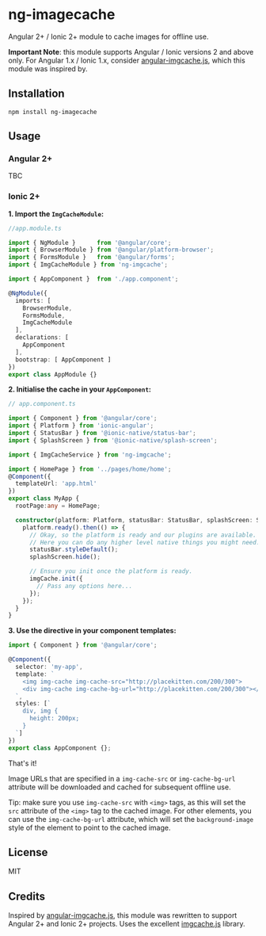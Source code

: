 # ng-imagecache

Angular 2+ / Ionic 2+ module to cache images for offline use.

**Important Note**: this module supports Angular / Ionic versions 2 and above only. For Angular 1.x / Ionic 1.x, consider [angular-imgcache.js](https://github.com/jBenes/angular-imgcache.js), which this module was inspired by.

## Installation

```
npm install ng-imagecache
```

## Usage

### Angular 2+

TBC

### Ionic 2+

**1. Import the `ImgCacheModule`:**

``` ts
//app.module.ts

import { NgModule }      from '@angular/core';
import { BrowserModule } from '@angular/platform-browser';
import { FormsModule }   from '@angular/forms';
import { ImgCacheModule } from 'ng-imgcache';

import { AppComponent }  from './app.component';

@NgModule({
  imports: [
    BrowserModule,
    FormsModule,
    ImgCacheModule
  ],
  declarations: [
    AppComponent
  ],
  bootstrap: [ AppComponent ]
})
export class AppModule {}
```

**2. Initialise the cache in your `AppComponent`:**

``` ts
// app.component.ts

import { Component } from '@angular/core';
import { Platform } from 'ionic-angular';
import { StatusBar } from '@ionic-native/status-bar';
import { SplashScreen } from '@ionic-native/splash-screen';

import { ImgCacheService } from 'ng-imgcache';

import { HomePage } from '../pages/home/home';
@Component({
  templateUrl: 'app.html'
})
export class MyApp {
  rootPage:any = HomePage;

  constructor(platform: Platform, statusBar: StatusBar, splashScreen: SplashScreen, imgCache: ImgCacheService) {
    platform.ready().then(() => {
      // Okay, so the platform is ready and our plugins are available.
      // Here you can do any higher level native things you might need.
      statusBar.styleDefault();
      splashScreen.hide();

      // Ensure you init once the platform is ready.
      imgCache.init({
        // Pass any options here...
      });
    });
  }
}
```

**3. Use the directive in your component templates:**

``` ts
import { Component } from '@angular/core';

@Component({
  selector: 'my-app',
  template: `
    <img img-cache img-cache-src="http://placekitten.com/200/300">
    <div img-cache img-cache-bg-url="http://placekitten.com/200/300"></div>
  `,
  styles: [`
    div, img {
      height: 200px;
    }
  `]
})
export class AppComponent {};
```

That's it!

Image URLs that are specified in a `img-cache-src` or `img-cache-bg-url` attribute will be downloaded and cached for subsequent offline use.

Tip: make sure you use `img-cache-src` with `<img>` tags, as this will set the `src` attribute of the `<img>` tag to the cached image. For other elements, you can use the `img-cache-bg-url` attribute, which will set the `background-image` style of the element to point to the cached image.

## License

MIT

## Credits

Inspired by [angular-imgcache.js](https://github.com/jBenes/angular-imgcache.js), this module was rewritten to support Angular 2+ and Ionic 2+ projects. Uses the excellent [imgcache.js](https://github.com/jBenes/angular-imgcache.js) library.